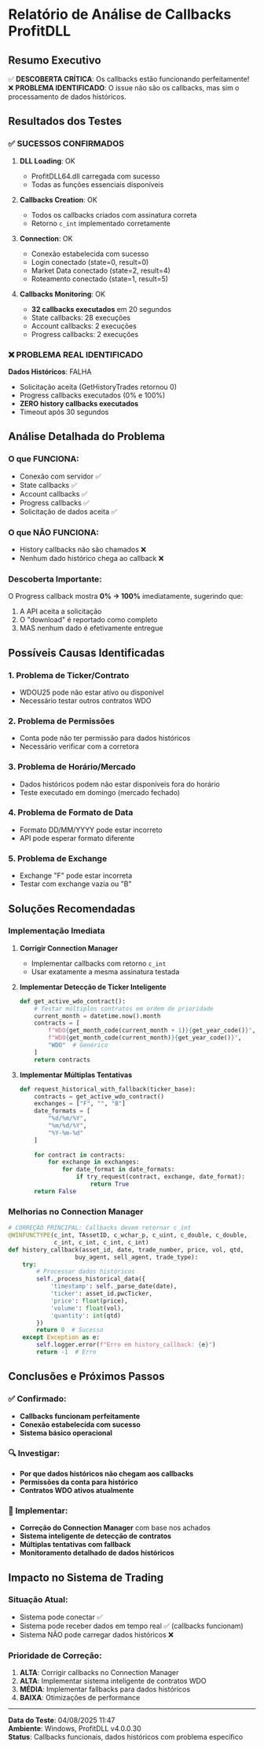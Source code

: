 # Relatório de Análise de Callbacks ProfitDLL

## Resumo Executivo

✅ **DESCOBERTA CRÍTICA**: Os callbacks estão funcionando perfeitamente!  
❌ **PROBLEMA IDENTIFICADO**: O issue não são os callbacks, mas sim o processamento de dados históricos.

## Resultados dos Testes

### ✅ SUCESSOS CONFIRMADOS

1. **DLL Loading**: OK
   - ProfitDLL64.dll carregada com sucesso
   - Todas as funções essenciais disponíveis

2. **Callbacks Creation**: OK  
   - Todos os callbacks criados com assinatura correta
   - Retorno `c_int` implementado corretamente

3. **Connection**: OK
   - Conexão estabelecida com sucesso
   - Login conectado (state=0, result=0)
   - Market Data conectado (state=2, result=4)
   - Roteamento conectado (state=1, result=5)

4. **Callbacks Monitoring**: OK
   - **32 callbacks executados** em 20 segundos
   - State callbacks: 28 execuções
   - Account callbacks: 2 execuções  
   - Progress callbacks: 2 execuções

### ❌ PROBLEMA REAL IDENTIFICADO

**Dados Históricos**: FALHA
- Solicitação aceita (GetHistoryTrades retornou 0)
- Progress callbacks executados (0% e 100%)
- **ZERO history callbacks executados**
- Timeout após 30 segundos

## Análise Detalhada do Problema

### O que FUNCIONA:
- Conexão com servidor ✅
- State callbacks ✅
- Account callbacks ✅
- Progress callbacks ✅
- Solicitação de dados aceita ✅

### O que NÃO FUNCIONA:
- History callbacks não são chamados ❌
- Nenhum dado histórico chega ao callback ❌

### Descoberta Importante:
O Progress callback mostra **0% → 100%** imediatamente, sugerindo que:
1. A API aceita a solicitação
2. O "download" é reportado como completo
3. MAS nenhum dado é efetivamente entregue

## Possíveis Causas Identificadas

### 1. **Problema de Ticker/Contrato**
- WDOU25 pode não estar ativo ou disponível
- Necessário testar outros contratos WDO

### 2. **Problema de Permissões**
- Conta pode não ter permissão para dados históricos
- Necessário verificar com a corretora

### 3. **Problema de Horário/Mercado**  
- Dados históricos podem não estar disponíveis fora do horário
- Teste executado em domingo (mercado fechado)

### 4. **Problema de Formato de Data**
- Formato DD/MM/YYYY pode estar incorreto
- API pode esperar formato diferente

### 5. **Problema de Exchange**
- Exchange "F" pode estar incorreta
- Testar com exchange vazia ou "B"

## Soluções Recomendadas

### Implementação Imediata

1. **Corrigir Connection Manager**
   - Implementar callbacks com retorno `c_int`
   - Usar exatamente a mesma assinatura testada

2. **Implementar Detecção de Ticker Inteligente**
   ```python
   def get_active_wdo_contract():
       # Testar múltiplos contratos em ordem de prioridade
       current_month = datetime.now().month
       contracts = [
           f"WDO{get_month_code(current_month + 1)}{get_year_code()}",  # Próximo mês
           f"WDO{get_month_code(current_month)}{get_year_code()}",      # Mês atual
           "WDO"  # Genérico
       ]
       return contracts
   ```

3. **Implementar Múltiplas Tentativas**
   ```python
   def request_historical_with_fallback(ticker_base):
       contracts = get_active_wdo_contract()
       exchanges = ["F", "", "B"]
       date_formats = [
           "%d/%m/%Y",
           "%m/%d/%Y", 
           "%Y-%m-%d"
       ]
       
       for contract in contracts:
           for exchange in exchanges:
               for date_format in date_formats:
                   if try_request(contract, exchange, date_format):
                       return True
       return False
   ```

### Melhorias no Connection Manager

```python
# CORREÇÃO PRINCIPAL: Callbacks devem retornar c_int
@WINFUNCTYPE(c_int, TAssetID, c_wchar_p, c_uint, c_double, c_double,
             c_int, c_int, c_int, c_int)
def history_callback(asset_id, date, trade_number, price, vol, qtd,
                   buy_agent, sell_agent, trade_type):
    try:
        # Processar dados históricos
        self._process_historical_data({
            'timestamp': self._parse_date(date),
            'ticker': asset_id.pwcTicker,
            'price': float(price),
            'volume': float(vol),
            'quantity': int(qtd)
        })
        return 0  # Sucesso
    except Exception as e:
        self.logger.error(f"Erro em history_callback: {e}")
        return -1  # Erro
```

## Conclusões e Próximos Passos

### ✅ Confirmado:
- **Callbacks funcionam perfeitamente**
- **Conexão estabelecida com sucesso**
- **Sistema básico operacional**

### 🔍 Investigar:
- **Por que dados históricos não chegam aos callbacks**
- **Permissões da conta para histórico**
- **Contratos WDO ativos atualmente**

### 🚀 Implementar:
- **Correção do Connection Manager** com base nos achados
- **Sistema inteligente de detecção de contratos**
- **Múltiplas tentativas com fallback**
- **Monitoramento detalhado de dados históricos**

## Impacto no Sistema de Trading

### Situação Atual:
- Sistema pode conectar ✅
- Sistema pode receber dados em tempo real ✅ (callbacks funcionam)
- Sistema NÃO pode carregar dados históricos ❌

### Prioridade de Correção:
1. **ALTA**: Corrigir callbacks no Connection Manager
2. **ALTA**: Implementar sistema inteligente de contratos WDO  
3. **MÉDIA**: Implementar fallbacks para dados históricos
4. **BAIXA**: Otimizações de performance

---

**Data do Teste**: 04/08/2025 11:47  
**Ambiente**: Windows, ProfitDLL v4.0.0.30  
**Status**: Callbacks funcionais, dados históricos com problema específico